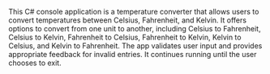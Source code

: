 This C# console application is a temperature converter that allows users to convert temperatures between Celsius, Fahrenheit, and Kelvin. It offers options to convert from one unit to another, including Celsius to Fahrenheit, Celsius to Kelvin, Fahrenheit to Celsius, Fahrenheit to Kelvin, Kelvin to Celsius, and Kelvin to Fahrenheit. The app validates user input and provides appropriate feedback for invalid entries. It continues running until the user chooses to exit.
